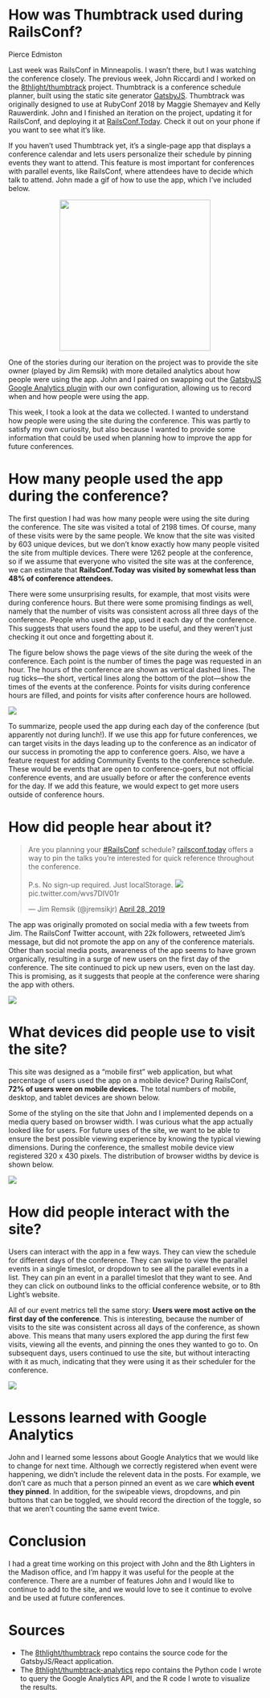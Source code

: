 How was Thumbtrack used during RailsConf?
================
Pierce Edmiston

Last week was RailsConf in Minneapolis. I wasn’t there, but I was
watching the conference closely. The previous week, John Riccardi and I
worked on the
[8thlight/thumbtrack](https://github.com/8thlight/thumbtrack) project.
Thumbtrack is a conference schedule planner, built using the static site
generator [GatsbyJS](https://www.gatsbyjs.org/). Thumbtrack was
originally designed to use at RubyConf 2018 by Maggie Shemayev and Kelly
Rauwerdink. John and I finished an iteration on the project, updating it
for RailsConf, and deploying it at
[RailsConf.Today](https://railsconf.today). Check it out on your phone
if you want to see what it’s like.

If you haven’t used Thumbtrack yet, it’s a single-page app that displays
a conference calendar and lets users personalize their schedule by
pinning events they want to attend. This feature is most important for
conferences with parallel events, like RailsConf, where attendees have
to decide which talk to attend. John made a gif of how to use the app,
which I’ve included below.

<img src="img/railsconftoday_iphone_screenshot.png" width="300px" style="display: block; margin: auto;" />

One of the stories during our iteration on the project was to provide
the site owner (played by Jim Remsik) with more detailed analytics about
how people were using the app. John and I paired on swapping out the
[GatsbyJS Google Analytics
plugin](https://www.gatsbyjs.org/packages/gatsby-plugin-google-analytics/)
with our own configuration, allowing us to record when and how people
were using the app.

This week, I took a look at the data we collected. I wanted to
understand how people were using the site during the conference. This
was partly to satisfy my own curiosity, but also because I wanted to
provide some information that could be used when planning how to improve
the app for future conferences.

# How many people used the app during the conference?

The first question I had was how many people were using the site during
the conference. The site was visited a total of 2198 times. Of course,
many of these visits were by the same people. We know that the site was
visited by 603 unique devices, but we don’t know exactly how many people
visited the site from multiple devices. There were 1262 people at the
conference, so if we assume that everyone who visited the site was at
the conference, we can estimate that **RailsConf.Today was visited by
somewhat less than 48% of conference attendees.**

There were some unsurprising results, for example, that most visits were
during conference hours. But there were some promising findings as well,
namely that the number of visits was consistent across all three days of
the conference. People who used the app, used it each day of the
conference. This suggests that users found the app to be useful, and
they weren’t just checking it out once and forgetting about it.

The figure below shows the page views of the site during the week of the
conference. Each point is the number of times the page was requested in
an hour. The hours of the conference are shown as vertical dashed lines.
The rug ticks—the short, vertical lines along the bottom of the
plot—show the times of the events at the conference. Points for visits
during conference hours are filled, and points for visits after
conference hours are hollowed.

![](README_files/figure-gfm/visits-1.svg)<!-- -->

To summarize, people used the app during each day of the conference (but
apparently not during lunch\!). If we use this app for future
conferences, we can target visits in the days leading up to the
conference as an indicator of our success in promoting the app to
conference goers. Also, we have a feature request for adding Community
Events to the conference schedule. These would be events that are open
to conference-goers, but not official conference events, and are usually
before or after the conference events for the day. If we add this
feature, we would expect to get more users outside of conference hours.

# How did people hear about it?

<blockquote class="twitter-tweet" data-lang="en">

<p lang="en" dir="ltr">

Are you planning your
<a href="https://twitter.com/hashtag/RailsConf?src=hash&amp;ref_src=twsrc%5Etfw">\#RailsConf</a>
schedule? <a href="https://railsconf.today">railsconf.today</a> offers a
way to pin the talks you’re interested for quick reference throughout
the conference.<br><br>P.s. No sign-up required. Just localStorage.
<img src="https://t.co/wvs7DIV01r" />pic.twitter.com/wvs7DIV01r</a>

</p>

— Jim Remsik (@jremsikjr)
<a href="https://twitter.com/jremsikjr/status/1122511627507646466?ref_src=twsrc%5Etfw">April
28, 2019</a>

</blockquote>

<script async src="https://platform.twitter.com/widgets.js" charset="utf-8"></script>

The app was originally promoted on social media with a few tweets from
Jim. The RailsConf Twitter account, with 22k followers, retweeted Jim’s
message, but did not promote the app on any of the conference materials.
Other than social media posts, awareness of the app seems to have grown
organically, resulting in a surge of new users on the first day of the
conference. The site continued to pick up new users, even on the last
day. This is promising, as it suggests that people at the conference
were sharing the app with others.

![](README_files/figure-gfm/new-users-1.svg)<!-- -->

# What devices did people use to visit the site?

This site was designed as a “mobile first” web application, but what
percentage of users used the app on a mobile device? During RailsConf,
**72% of users were on mobile devices.** The total numbers of mobile,
desktop, and tablet devices are shown below.

Some of the styling on the site that John and I implemented depends on a
media query based on browser width. I was curious what the app actually
looked like for users. For future uses of the site, we want to be able
to ensure the best possible viewing experience by knowing the typical
viewing dimensions. During the conference, the smallest mobile device
view registered 320 x 430 pixels. The distribution of browser widths by
device is shown below.

![](README_files/figure-gfm/devices-1.svg)<!-- -->

# How did people interact with the site?

Users can interact with the app in a few ways. They can view the
schedule for different days of the conference. They can swipe to view
the parallel events in a single timeslot, or dropdown to see all the
parallel events in a list. They can pin an event in a parallel timeslot
that they want to see. And they can click on outbound links to the
official conference website, or to 8th Light’s website.

All of our event metrics tell the same story: **Users were most active
on the first day of the conference**. This is interesting, because the
number of visits to the site was consistent across all days of the
conference, as shown above. This means that many users explored the app
during the first few visits, viewing all the events, and pinning the
ones they wanted to go to. On subsequent days, users continued to use
the site, but without interacting with it as much, indicating that they
were using it as their scheduler for the conference.

![](README_files/figure-gfm/events-1.svg)<!-- -->

# Lessons learned with Google Analytics

John and I learned some lessons about Google Analytics that we would
like to change for next time. Although we correctly registered when
event were happening, we didn’t include the relevent data in the posts.
For example, we don’t care as much that a person pinned an event as we
care **which event they pinned**. In addition, for the swipeable views,
dropdowns, and pin buttons that can be toggled, we should record the
direction of the toggle, so that we aren’t counting the same event
twice.

# Conclusion

I had a great time working on this project with John and the 8th
Lighters in the Madison office, and I’m happy it was useful for the
people at the conference. There are a number of features John and I
would like to continue to add to the site, and we would love to see it
continue to evolve and be used at future conferences.

# Sources

  - The [8thlight/thumbtrack](https://github.com/8thlight/thumbtrack)
    repo contains the source code for the GatsbyJS/React application.
  - The
    [8thlight/thumbtrack-analytics](https://github.com/8thlight/thumbtrack-analytics)
    repo contains the Python code I wrote to query the Google Analytics
    API, and the R code I wrote to visualize the results.
